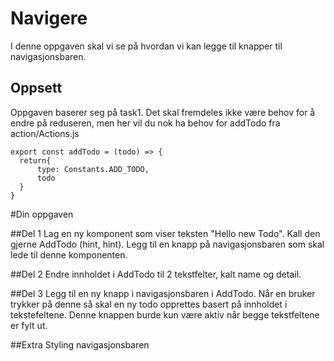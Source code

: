 # Navigere
I denne oppgaven skal vi se på hvordan vi kan legge til knapper til navigasjonsbaren.

## Oppsett
Oppgaven baserer seg på task1. Det skal fremdeles ikke være behov for å endre på reduseren, men her vil du nok ha behov for addTodo  fra action/Actions.js

```
export const addTodo = (todo) => {
  return{
      type: Constants.ADD_TODO,
      todo
  }
}
```

#Din oppgaven

##Del 1
Lag en ny komponent som viser teksten "Hello new Todo". Kall den gjerne AddTodo (hint, hint).
Legg til en knapp på navigasjonsbaren som skal lede til denne komponenten.


##Del 2
Endre innholdet i AddTodo til 2 tekstfelter, kalt name og detail.

##Del 3
Legg til en ny knapp i navigasjonsbaren i AddTodo. Når en bruker trykker på denne så skal en ny todo opprettes basert på innholdet
i tekstefeltene. Denne knappen burde kun være aktiv når begge tekstfeltene er fylt ut.

##Extra
Styling navigasjonsbaren
